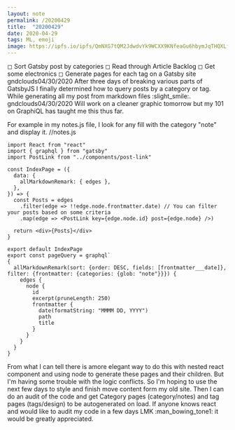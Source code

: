 ```yaml
---
layout: note
permalink: /20200429
title:  "20200429"
date: 2020-04-29
tags: ML, emoji 
image: https://ipfs.io/ipfs/QmNXG7tQM2JdwdvYk9WCXX9KNfeaGu6hbymJqTHQXLfs9v?filename=20200318.png
---
```


◻︎︎ Sort Gatsby post by categories 
◻︎︎ Read through Article Backlog
◻︎︎ Get some electronics 
◻︎︎ Generate pages for each tag on  a Gatsby site
gndclouds04/30/2020
After three days of breaking various parts of GatsbyJS I finally determined how to query posts by a category or tag. While generating all my post from markdown files :slight_smile:.
gndclouds04/30/2020
Will work on a cleaner graphic tomorrow but my 101 on GraphiQL has taught me this thus far.

For example in my notes.js file, I look for any fill with the category "note" and display it.
//notes.js
```
import React from "react"
import { graphql } from "gatsby"
import PostLink from "../components/post-link"

const IndexPage = ({
  data: {
    allMarkdownRemark: { edges },
  },
}) => {
  const Posts = edges
    .filter(edge => !!edge.node.frontmatter.date) // You can filter your posts based on some criteria
    .map(edge => <PostLink key={edge.node.id} post={edge.node} />)

  return <div>{Posts}</div>
}

export default IndexPage
export const pageQuery = graphql`
{
  allMarkdownRemark(sort: {order: DESC, fields: [frontmatter___date]}, filter: {frontmatter: {categories: {glob: "note"}}}) {
    edges {
      node {
        id
        excerpt(pruneLength: 250)
        frontmatter {
          date(formatString: "MMMM DD, YYYY")
          path
          title
        }
      }
    }
  }
}

```

From what I can tell there is amore elegant way to do this with nested react component and using node to generate these pages and their children. But I'm having some trouble with the logic conflicts. So I'm hoping to use the next few days to style and finish move content form my old site. Then I can do an audit of the code and get Category pages (category/notes) and tag pages (tags/design) to be autogenerated on load.
If anyone knows react and would like to audit my code in a few days LMK :man_bowing_tone1: it would be greatly appreciated.
